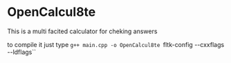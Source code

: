 # OpenCalcul8te
This is a multi facited calculator for cheking answers

to compile it  just type `g++ main.cpp -o OpenCalcul8te `fltk-config --cxxflags --ldflags``
